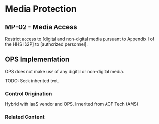 # Media Protection
## MP-02 - Media Access

Restrict access to [digital and non-digital media pursuant to Appendix I of the HHS IS2P] to [authorized personnel].

## OPS Implementation

OPS does not make use of any digital or non-digital media.

TODO: Seek inherited text.

### Control Origination

Hybrid with IaaS vendor and OPS. Inherited from ACF Tech (AMS)

### Related Content
